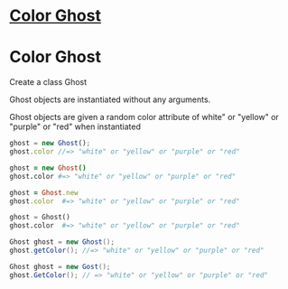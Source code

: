 # [Color Ghost](https://www.codewars.com/kata/color-ghost "53f1015fa9fe02cbda00111a")

# Color Ghost
Create a class Ghost

Ghost objects are instantiated without any arguments.

Ghost objects are given a random color attribute of white" or "yellow" or "purple" or "red" when instantiated

```javascript
ghost = new Ghost();
ghost.color //=> "white" or "yellow" or "purple" or "red"
```
```coffeescript
ghost = new Ghost()
ghost.color #=> "white" or "yellow" or "purple" or "red"
```
```ruby
ghost = Ghost.new
ghost.color  #=> "white" or "yellow" or "purple" or "red"
```
```python
ghost = Ghost()
ghost.color  #=> "white" or "yellow" or "purple" or "red"
```
```java
Ghost ghost = new Ghost();
ghost.getColor(); //=> "white" or "yellow" or "purple" or "red"
```
```c#
Ghost ghost = new Gost();
ghost.GetColor(); // => "white" or "yellow" or "purple" or "red"
```

